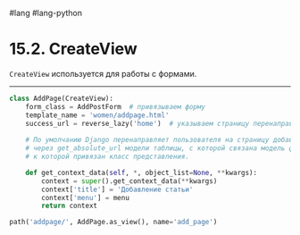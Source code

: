  #lang #lang-python 

# 15.2. CreateView

`CreateView` используется для работы с формами.

---

```python
class AddPage(CreateView):
    form_class = AddPostForm  # привязываем форму
    template_name = 'women/addpage.html'
    success_url = reverse_lazy('home')  # указываем страницу перенаправления после отправки формы
    
    # По умолчанию Django перенаправляет пользователя на страницу добавленной записи
    # через get_absolute_url модели таблицы, с которой связана модель формы,
    # к которой привязан класс представления. 

    def get_context_data(self, *, object_list=None, **kwargs):
        context = super().get_context_data(**kwargs)
        context['title'] = 'Добавление статьи'
        context['menu'] = menu
        return context
```

```python
path('addpage/', AddPage.as_view(), name='add_page')
```
